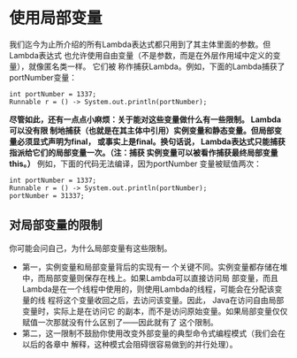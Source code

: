     
# 使用局部变量
    
我们迄今为止所介绍的所有Lambda表达式都只用到了其主体里面的参数。但Lambda表达式
也允许使用自由变量（不是参数，而是在外层作用域中定义的变量），就像匿名类一样。 它们被
称作捕获Lambda。例如，下面的Lambda捕获了portNumber变量：
    
    int portNumber = 1337;
    Runnable r = () -> System.out.println(portNumber);
    
**尽管如此，还有一点点小麻烦：关于能对这些变量做什么有一些限制。 Lambda可以没有限
制地捕获（也就是在其主体中引用）实例变量和静态变量。但局部变量必须显式声明为final，
或事实上是final。换句话说， Lambda表达式只能捕获指派给它们的局部变量一次。（注：捕获
实例变量可以被看作捕获最终局部变量this。）** 例如，下面的代码无法编译，因为portNumber
变量被赋值两次：
    
    int portNumber = 1337;
    Runnable r = () -> System.out.println(portNumber);
    portNumber = 31337;
    
## 对局部变量的限制
    
你可能会问自己，为什么局部变量有这些限制。
- 第一，实例变量和局部变量背后的实现有一
个关键不同。实例变量都存储在堆中，而局部变量则保存在栈上。如果Lambda可以直接访问局
部变量，而且Lambda是在一个线程中使用的，则使用Lambda的线程，可能会在分配该变量的线
程将这个变量收回之后，去访问该变量。因此， Java在访问自由局部变量时，实际上是在访问它
的副本，而不是访问原始变量。如果局部变量仅仅赋值一次那就没有什么区别了——因此就有了
这个限制。
- 第二，这一限制不鼓励你使用改变外部变量的典型命令式编程模式（我们会在以后的各章中
解释，这种模式会阻碍很容易做到的并行处理）。
    
    
    
    
    
    
    
    
    
    
    
    
    
    
    
    
    
    
    
    
    
    
    
    
    
    
    
    
    
    
    
    